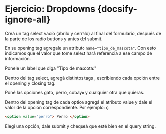 # Ejercicio: Dropdowns {docsify-ignore-all}

Creá un tag select vacío (abrilo y cerralo) al final del formulario, después de la parte de los radio buttons y antes del submit.

En su opening tag agregale un atributo `name="tipo_de_mascota"`. Con esto indicamos que el valor que tome select hará referencia a ese campo de información.

Ponele un label que diga "Tipo de mascota:"

Dentro del tag select, agregá distintos tags , escribiendo cada opción entre el opening y closing tag.

Poné las opciones gato, perro, cobayo y cualquier otra que quieras.

Dentro del opening tag de cada option agregá el atributo value y dale el valor de la opción correspondiente. Por ejemplo: ç

```html
<option value="perro"> Perro </option>
```

Elegí una opción, dale submit y chequeá que esté bien en el query string.
